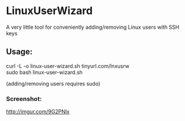 # LinuxUserWizard
A very little tool for conveniently adding/removing Linux users with SSH keys

## Usage:

curl -L -o linux-user-wizard.sh tinyurl.com/lnxusrw <br>
sudo bash linux-user-wizard.sh

(adding/removing users requires sudo)


### Screenshot: 
http://imgur.com/9G2PNlx

